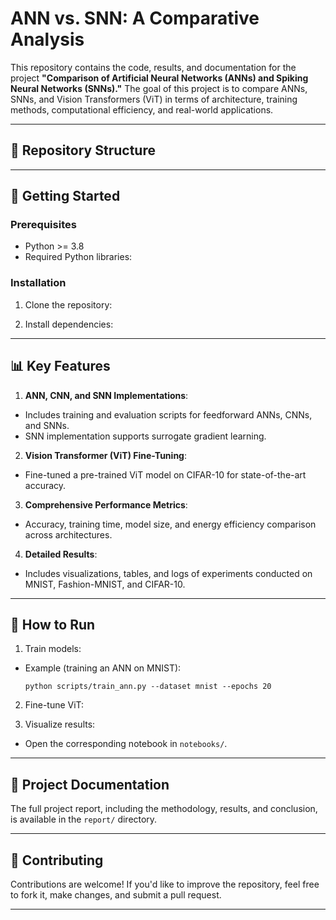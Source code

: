 # ANN vs. SNN: A Comparative Analysis

This repository contains the code, results, and documentation for the project **"Comparison of Artificial Neural Networks (ANNs) and Spiking Neural Networks (SNNs)."** The goal of this project is to compare ANNs, SNNs, and Vision Transformers (ViT) in terms of architecture, training methods, computational efficiency, and real-world applications.

---

## 📁 Repository Structure




---

## 🚀 Getting Started

### Prerequisites
- Python >= 3.8
- Required Python libraries:


### Installation
1. Clone the repository:



2. Install dependencies:



---

## 📊 Key Features

1. **ANN, CNN, and SNN Implementations**:
- Includes training and evaluation scripts for feedforward ANNs, CNNs, and SNNs.
- SNN implementation supports surrogate gradient learning.

2. **Vision Transformer (ViT) Fine-Tuning**:
- Fine-tuned a pre-trained ViT model on CIFAR-10 for state-of-the-art accuracy.

3. **Comprehensive Performance Metrics**:
- Accuracy, training time, model size, and energy efficiency comparison across architectures.

4. **Detailed Results**:
- Includes visualizations, tables, and logs of experiments conducted on MNIST, Fashion-MNIST, and CIFAR-10.

---

## 🧪 How to Run

1. Train models:
- Example (training an ANN on MNIST):
  ```
  python scripts/train_ann.py --dataset mnist --epochs 20
  ```

2. Fine-tune ViT:




3. Visualize results:
- Open the corresponding notebook in `notebooks/`.

---

## 📜 Project Documentation
The full project report, including the methodology, results, and conclusion, is available in the `report/` directory.

---

## 🤝 Contributing
Contributions are welcome! If you'd like to improve the repository, feel free to fork it, make changes, and submit a pull request.

---



